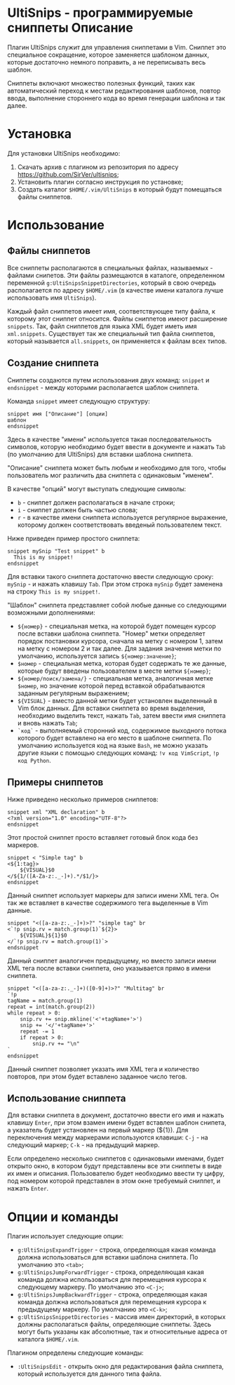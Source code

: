 UltiSnips - программируемые сниппеты
Описание
========

Плагин UltiSnips служит для управления сниппетами в Vim. Сниппет это специальное сокращение, которое заменяется шаблоном данных, которые достаточно немного поправить, а не переписывать весь шаблон.

Сниппеты включают множество полезных функций, таких как автоматический переход к местам редактирования шаблонов, повтор ввода, выполнение стороннего кода во время генерации шаблона и так далее.

Установка
=========

Для установки UltiSnips необходимо:

1. Скачать архив с плагином из репозитория по адресу <https://github.com/SirVer/ultisnips>;
2. Установить плагин согласно инструкция по установке;
3. Создать каталог `$HOME/.vim/UltiSnips` в который будут помещаться файлы сниппетов.

Использование
=============

Файлы сниппетов
---------------

Все сниппеты располагаются в специальных файлах, называемых - файлами снипетов. Эти файлы размещаются в каталоге, определенном переменной `g:UltiSnipsSnippetDirectories`, который в свою очередь располагается по адресу `$HOME/.vim` (в качестве имени каталога лучше использовать имя `UltiSnips`).

Каждый файл сниппетов имеет имя, соответствующее типу файла, к которому этот сниппет относится. Файлы сниппетов имеют расширение `snippets`. Так, файл сниппетов для языка XML будет иметь имя `xml.snippets`. Существует так же специальный тип файла сниппетов, который называется `all.snippets`, он применяется к файлам всех типов.

Создание сниппета
-----------------

Сниппеты создаются путем использования двух команд: `snippet` и `endsnippet` - между которыми располагается шаблон сниппета.

Команда `snippet` имеет следующую структуру:

    snippet имя ["Описание"] [опции]
    шаблон
    endsnippet

Здесь в качестве "имени" используется такая последовательность символов, которую необходимо будет ввести в документе и нажать `Tab` (по умолчанию для UltiSnips) для вставки шаблона сниппета.

"Описание" сниппета может быть любым и необходимо для того, чтобы пользователь мог различить два сниппета с одинаковым "именем".

В качестве "опций" могут выступать следующие символы:

* `b` - сниппет должен располагаться в начале строки;
* `i` - сниппет должен быть частью слова;
* `r` - в качестве имени сниппета используется регулярное выражение, которому должен соответствовать введеный пользователем текст.

Ниже приведен пример простого сниппета:

    snippet mySnip "Test snippet" b
      This is my snippet!
    endsnippet

Для вставки такого сниппета достаточно ввести следующую сроку: `mySnip` - и нажать клавишу `Tab`. При этом строка `mySnip` будет заменена на строку `This is my snippet!`.

"Шаблон" сниппета представляет собой любые данные со следующими возможными дополнениями:

* `${номер}` - специальная метка, на которой будет помещен курсор после вставки шаблона сниппета. "Номер" метки определяет порядок постановки курсора, сначала на метку с номером 1, затем на метку с номером 2 и так далее. Для задания значения метки по умолчанию, используется запись `${номер:значение}`;
* `$номер` - специальная метка, которая будет содержать те же данные, которые будут введены пользователем в месте метки `${номер}`;
* `${номер/поиск/замена/}` - специальная метка, аналогичная метке `$номер`, но значение которой перед вставкой обрабатываются заданным регулярным выражением;
* `${VISUAL}` - вместо данной метки будет установлен выделенный в Vim блок данных. Для вставки сниппета во время выделения, необходимо выделить текст, нажать `Tab`, затем ввести имя сниппета и вновь нажать `Tab`;
* `` `код` `` - выполняемый сторонний код, содержимое выходного потока которого будет вставлено на его место в шаблоне сниппета. По умолчанию используется код на языке `Bash`, не можно указать другие языки с помощью следующих команд: `!v код VimScript`, `!p код Python`. 

Примеры сниппетов
-----------------

Ниже приведено несколько примеров сниппетов:

    snippet xml "XML declaration" b
    <?xml version="1.0" encoding="UTF-8"?>
    endsnippet

Этот простой сниппет просто вставляет готовый блок кода без маркеров.

    snippet < "Simple tag" b
    <${1:tag}>
    	${VISUAL}$0
    </${1/([A-Za-z:._-]+).*/$1/}>
    endsnippet

Данный сниппет использует маркеры для записи имени XML тега. Он так же вставляет в качестве содержимого тега выделенные в Vim данные.

    snippet "<([a-za-z:._-]+)>?" "simple tag" br
    <`!p snip.rv = match.group(1)`${2}>
    	${VISUAL}${1}$0
    </`!p snip.rv = match.group(1)`>
    endsnippet

Данный сниппет аналогичен предыдущему, но вместо записи имени XML тега после вставки сниппета, оно указывается прямо в имени сниппета.


    snippet "<([a-za-z:._-]+)([0-9]+)>?" "Multitag" br
    `!p
    tagName = match.group(1)
    repeat = int(match.group(2))
    while repeat > 0:
    	snip.rv += snip.mkline('<'+tagName+'>')
    	snip += '</'+tagName+'>'
    	repeat -= 1
    	if repeat > 0:
    		snip.rv += "\n"
    `
    endsnippet

Данный сниппет позволяет указать имя XML тега и количество повторов, при этом будет вставлено заданное число тегов.

Использование сниппета
----------------------

Для вставки сниппета в документ, достаточно ввести его имя и нажать клавишу `Enter`, при этом взамен имени будет вставлен шаблон снипета, а указатель будет установлен на первый маркер (${1}). Для переключения между маркерами используются клавиши: `C-j` - на следующий маркер; `C-k` - на предыдущий маркер.

Если определено несколько сниппетов с одинаковыми именами, будет открыто окно, в котором будут представлены все эти сниппеты в виде их имен и описания. Пользователю будет необходимо ввести ту цифру, под номером которой представлен в этом окне требуемый сниппет, и нажать `Enter`.

Опции и команды
===============

Плагин использует следующие опции:

* `g:UltiSnipsExpandTrigger` - строка, определяющая какая команда должна использоваться для вставки шаблона сниппета. По умолчанию это `<tab>`;
* `g:UltiSnipsJumpForwardTrigger` - строка, определяющая какая команда должна использоваться для перемещения курсора к следующему маркеру. По умолчанию это `<C-j>`;
* `g:UltiSnipsJumpBackwardTrigger` - строка, определяющая какая команда должна использоваться для перемещения курсора к предыдущему маркеру. По умолчанию это `<C-k>`;
* `g:UltiSnipsSnippetDirectories` - массив имен директорий, в которых должны располагаться файлы, определяющие сниппеты. Здесь могут быть указаны как абсолютные, так и относительные адреса от каталога `$HOME/.vim`.

Плагином определены следующие команды:

* `:UltiSnipsEdit` - открыть окно для редактирования файла сниппета, который используется для данного типа файла.
